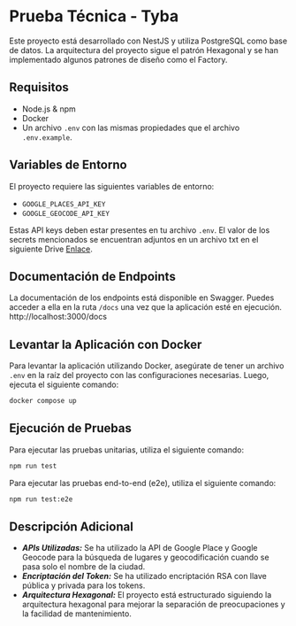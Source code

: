 # Prueba Técnica - Tyba

Este proyecto está desarrollado con NestJS y utiliza PostgreSQL como base de datos. La arquitectura del proyecto sigue el patrón Hexagonal y se han implementado algunos patrones de diseño como el Factory.

## Requisitos

- Node.js & npm
- Docker
- Un archivo `.env` con las mismas propiedades que el archivo `.env.example`.

## Variables de Entorno

El proyecto requiere las siguientes variables de entorno:

- `GOOGLE_PLACES_API_KEY`
- `GOOGLE_GEOCODE_API_KEY`

Estas API keys deben estar presentes en tu archivo `.env`. El valor de los secrets mencionados se encuentran adjuntos en un archivo txt en el siguiente Drive [Enlace](https://drive.google.com/file/d/1phHddFj0RIhHzdO4ZjZbl0eYtvixUABL/view?usp=sharing).

## Documentación de Endpoints

La documentación de los endpoints está disponible en Swagger. Puedes acceder a ella en la ruta `/docs` una vez que la aplicación esté en ejecución.
http://localhost:3000/docs

## Levantar la Aplicación con Docker

Para levantar la aplicación utilizando Docker, asegúrate de tener un archivo `.env` en la raíz del proyecto con las configuraciones necesarias. Luego, ejecuta el siguiente comando:

```sh
docker compose up
```

## Ejecución de Pruebas

Para ejecutar las pruebas unitarias, utiliza el siguiente comando:

```sh
npm run test
```

Para ejecutar las pruebas end-to-end (e2e), utiliza el siguiente comando:

```sh
npm run test:e2e
```

## Descripción Adicional

- ***APIs Utilizadas:*** Se ha utilizado la API de Google Place y Google Geocode para la búsqueda de lugares y geocodificación cuando se pasa solo el nombre de la ciudad.
- ***Encriptación del Token:*** Se ha utilizado encriptación RSA con llave pública y privada para los tokens.
- ***Arquitectura Hexagonal:*** El proyecto está estructurado siguiendo la arquitectura hexagonal para mejorar la separación de preocupaciones y la facilidad de mantenimiento.
